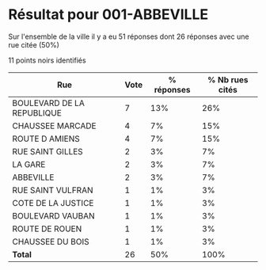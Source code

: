 # Résultat pour 001-ABBEVILLE

Sur l'ensemble de la ville il y a eu 51 réponses dont 26 réponses avec une rue citée (50%)

11 points noirs identifiés

| Rue | Vote | % réponses | % Nb rues cités|
|-----|------|------------|----------------|
| BOULEVARD DE LA REPUBLIQUE | 7 | 13% | 26%|
| CHAUSSEE MARCADE | 4 | 7% | 15%|
| ROUTE D AMIENS | 4 | 7% | 15%|
| RUE SAINT GILLES | 2 | 3% | 7%|
| LA GARE | 2 | 3% | 7%|
| ABBEVILLE | 2 | 3% | 7%|
| RUE SAINT VULFRAN | 1 | 1% | 3%|
| COTE DE LA JUSTICE | 1 | 1% | 3%|
| BOULEVARD VAUBAN | 1 | 1% | 3%|
| ROUTE DE ROUEN | 1 | 1% | 3%|
| CHAUSSEE DU BOIS | 1 | 1% | 3%|
| **Total** | 26 | 50% | 100%|
